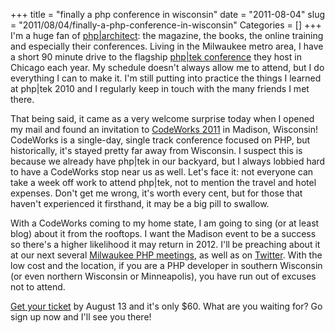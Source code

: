 +++
title = "finally a php conference in wisconsin"
date = "2011-08-04"
slug = "2011/08/04/finally-a-php-conference-in-wisconsin"
Categories = []
+++
I'm a huge fan of [php|architect](http://www.phparch.com/): the magazine, the books, the online training and especially their conferences. Living in the Milwaukee metro area, I have a short 90 minute drive to the flagship [php|tek conference](http://tek.phparch.com/) they host in Chicago each year. My schedule doesn't always allow me to attend, but I do everything I can to make it. I'm still putting into practice the things I learned at php|tek 2010 and I regularly keep in touch with the many friends I met there.
<!-- more -->
That being said, it came as a very welcome surprise today when I opened my mail and found an invitation to [CodeWorks 2011](http://codeworks.phparch.com/) in Madison, Wisconsin! CodeWorks is a single-day, single track conference focused on PHP, but historically, it's stayed pretty far away from Wisconsin. I suspect this is because we already have php|tek in our backyard, but I always lobbied hard to have a CodeWorks stop near us as well. Let's face it: not everyone can take a week off work to attend php|tek, not to mention the travel and hotel expenses. Don't get me wrong, it's worth every cent, but for those that haven't experienced it firsthand, it may be a big pill to swallow.

With a CodeWorks coming to my home state, I am going to sing (or at least blog) about it from the rooftops. I want the Madison event to be a success so there's a higher likelihood it may return in 2012. I'll be preaching about it at our next several [Milwaukee PHP meetings](http://www.mkepug.org/), as well as on [Twitter](https://twitter.com/#!/jclermont). With the low cost and the location, if you are a PHP developer in southern Wisconsin (or even northern Wisconsin or Minneapolis), you have run out of excuses not to attend.

[Get your ticket](http://codeworks.phparch.com/east-coast-tour/madison-wi-december-1-2011/) by August 13 and it's only $60. What are you waiting for? Go sign up now and I'll see you there!
